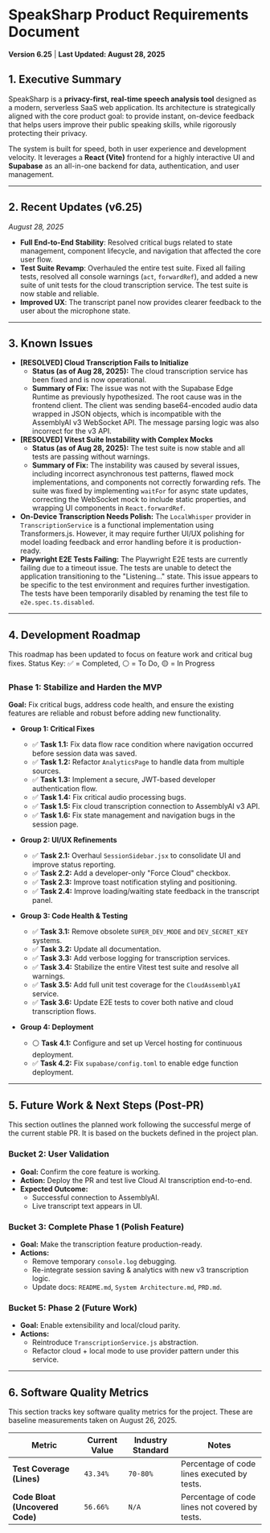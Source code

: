 # SpeakSharp Product Requirements Document

**Version 6.25** | **Last Updated: August 28, 2025**

## 1. Executive Summary

SpeakSharp is a **privacy-first, real-time speech analysis tool** designed as a modern, serverless SaaS web application. Its architecture is strategically aligned with the core product goal: to provide instant, on-device feedback that helps users improve their public speaking skills, while rigorously protecting their privacy.

The system is built for speed, both in user experience and development velocity. It leverages a **React (Vite)** frontend for a highly interactive UI and **Supabase** as an all-in-one backend for data, authentication, and user management.

---

## 2. Recent Updates (v6.25)
*August 28, 2025*
- **Full End-to-End Stability**: Resolved critical bugs related to state management, component lifecycle, and navigation that affected the core user flow.
- **Test Suite Revamp**: Overhauled the entire test suite. Fixed all failing tests, resolved all console warnings (`act`, `forwardRef`), and added a new suite of unit tests for the cloud transcription service. The test suite is now stable and reliable.
- **Improved UX**: The transcript panel now provides clearer feedback to the user about the microphone state.

---

## 3. Known Issues
- **[RESOLVED] Cloud Transcription Fails to Initialize**
  - **Status (as of Aug 28, 2025):** The cloud transcription service has been fixed and is now operational.
  - **Summary of Fix:** The issue was not with the Supabase Edge Runtime as previously hypothesized. The root cause was in the frontend client. The client was sending base64-encoded audio data wrapped in JSON objects, which is incompatible with the AssemblyAI v3 WebSocket API. The message parsing logic was also incorrect for the v3 API.
- **[RESOLVED] Vitest Suite Instability with Complex Mocks**
  - **Status (as of Aug 28, 2025):** The test suite is now stable and all tests are passing without warnings.
  - **Summary of Fix:** The instability was caused by several issues, including incorrect asynchronous test patterns, flawed mock implementations, and components not correctly forwarding refs. The suite was fixed by implementing `waitFor` for async state updates, correcting the WebSocket mock to include static properties, and wrapping UI components in `React.forwardRef`.
- **On-Device Transcription Needs Polish:** The `LocalWhisper` provider in `TranscriptionService` is a functional implementation using Transformers.js. However, it may require further UI/UX polishing for model loading feedback and error handling before it is production-ready.
- **Playwright E2E Tests Failing:** The Playwright E2E tests are currently failing due to a timeout issue. The tests are unable to detect the application transitioning to the "Listening..." state. This issue appears to be specific to the test environment and requires further investigation. The tests have been temporarily disabled by renaming the test file to `e2e.spec.ts.disabled`.

---

## 4. Development Roadmap

This roadmap has been updated to focus on feature work and critical bug fixes.
Status Key: ✅ = Completed, ⚪ = To Do, 🟡 = In Progress

### **Phase 1: Stabilize and Harden the MVP**

**Goal:** Fix critical bugs, address code health, and ensure the existing features are reliable and robust before adding new functionality.

*   **Group 1: Critical Fixes**
    *   ✅ **Task 1.1:** Fix data flow race condition where navigation occurred before session data was saved.
    *   ✅ **Task 1.2:** Refactor `AnalyticsPage` to handle data from multiple sources.
    *   ✅ **Task 1.3:** Implement a secure, JWT-based developer authentication flow.
    *   ✅ **Task 1.4:** Fix critical audio processing bugs.
    *   ✅ **Task 1.5:** Fix cloud transcription connection to AssemblyAI v3 API.
    *   ✅ **Task 1.6:** Fix state management and navigation bugs in the session page.

*   **Group 2: UI/UX Refinements**
    *   ✅ **Task 2.1:** Overhaul `SessionSidebar.jsx` to consolidate UI and improve status reporting.
    *   ✅ **Task 2.2:** Add a developer-only "Force Cloud" checkbox.
    *   ✅ **Task 2.3:** Improve toast notification styling and positioning.
    *   ✅ **Task 2.4:** Improve loading/waiting state feedback in the transcript panel.

*   **Group 3: Code Health & Testing**
    *   ✅ **Task 3.1:** Remove obsolete `SUPER_DEV_MODE` and `DEV_SECRET_KEY` systems.
    *   ✅ **Task 3.2:** Update all documentation.
    *   ✅ **Task 3.3:** Add verbose logging for transcription services.
    *   ✅ **Task 3.4:** Stabilize the entire Vitest test suite and resolve all warnings.
    *   ✅ **Task 3.5:** Add full unit test coverage for the `CloudAssemblyAI` service.
    *   ✅ **Task 3.6:** Update E2E tests to cover both native and cloud transcription flows.

*   **Group 4: Deployment**
    *   ⚪ **Task 4.1:** Configure and set up Vercel hosting for continuous deployment.
    *   ✅ **Task 4.2:** Fix `supabase/config.toml` to enable edge function deployment.

---

## 5. Future Work & Next Steps (Post-PR)

This section outlines the planned work following the successful merge of the current stable PR. It is based on the buckets defined in the project plan.

### Bucket 2: User Validation
- **Goal:** Confirm the core feature is working.
- **Action:** Deploy the PR and test live Cloud AI transcription end-to-end.
- **Expected Outcome:**
  - Successful connection to AssemblyAI.
  - Live transcript text appears in UI.

### Bucket 3: Complete Phase 1 (Polish Feature)
- **Goal:** Make the transcription feature production-ready.
- **Actions:**
  - Remove temporary `console.log` debugging.
  - Re-integrate session saving & analytics with new v3 transcription logic.
  - Update docs: `README.md`, `System Architecture.md`, `PRD.md`.

### Bucket 5: Phase 2 (Future Work)
- **Goal:** Enable extensibility and local/cloud parity.
- **Actions:**
  - Reintroduce `TranscriptionService.js` abstraction.
  - Refactor cloud + local mode to use provider pattern under this service.

---

## 6. Software Quality Metrics

This section tracks key software quality metrics for the project. These are baseline measurements taken on August 26, 2025.

| Metric                        | Current Value | Industry Standard | Notes                                           |
| ----------------------------- | ------------- | ----------------- | ----------------------------------------------- |
| **Test Coverage (Lines)**     | `43.34%`      | `70-80%`          | Percentage of code lines executed by tests.     |
| **Code Bloat (Uncovered Code)** | `56.66%`      | `N/A`             | Percentage of code lines not covered by tests.  |
